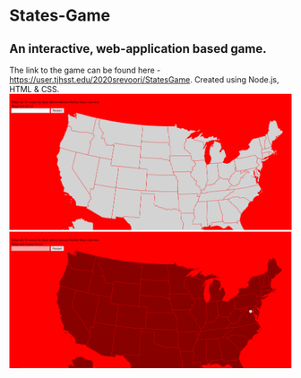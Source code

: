 # States-Game
## An interactive, web-application based game.
The link to the game can be found here - https://user.tjhsst.edu/2020srevoori/StatesGame.
Created using Node.js, HTML & CSS.
![Screenshot](startgame.png)
![Screenshot](endgame.png)
